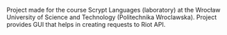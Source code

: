 Project made for the course Scrypt Languages (laboratory) at the Wrocław University of Science and Technology (Politechnika Wroclawska).
Project provides GUI that helps in creating requests to Riot API.

